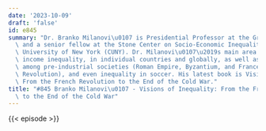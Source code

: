```yaml
---
date: '2023-10-09'
draft: 'false'
id: e845
summary: "Dr. Branko Milanovi\u0107 is Presidential Professor at the Graduate Center\
  \ and a senior fellow at the Stone Center on Socio-Economic Inequality at The City\
  \ University of New York (CUNY). Dr. Milanovi\u0107\u2019s main area of work is\
  \ income inequality, in individual countries and globally, as well as historically,\
  \ among pre-industrial societies (Roman Empire, Byzantium, and France before the\
  \ Revolution), and even inequality in soccer. His latest book is Visions of Inequality:\
  \ From the French Revolution to the End of the Cold War."
title: "#845 Branko Milanovi\u0107 - Visions of Inequality: From the French Revolution\
  \ to the End of the Cold War"
---
```

{{< episode >}}
